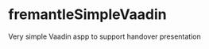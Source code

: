 fremantleSimpleVaadin
=====================

Very simple Vaadin aspp to support handover presentation 